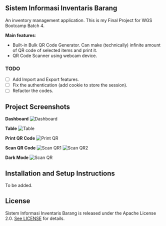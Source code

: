 ## Sistem Informasi Inventaris Barang

An inventory management application. This is my Final Project for WGS Bootcamp Batch 4.

**Main features**:
- Built-in Bulk QR Code Generator. Can make (technically) infinite amount of QR code of selected items and print it.
- QR Code Scanner using webcam device.

### TODO
- [ ] Add Import and Export features.
- [ ] Fix the authentication (add cookie to store the session).
- [ ] Refactor the codes.

## Project Screenshots

**Dashboard**
![Dashboard](https://drive.google.com/uc?id=1yuC7Kiy_AFIaoQAMqnk9y1FYAPszi7DR)

**Table**
![Table](https://drive.google.com/uc?id=18YWFAbevDwTxNy7UhvFXjiv1E0rsy7pR)

**Print QR Code**
![Print QR](https://drive.google.com/uc?id=1I0q6t7GiUn5h0dgjI-2a0MkE_uCmk0GL)

**Scan QR Code**
![Scan QR1](https://drive.google.com/uc?id=11UdorMEwZNs_lH8V_RS0gWUMO4wI7ND_)
![Scan QR2](https://drive.google.com/uc?id=1l_3E9EsYOuefDA6q-orAP_Bd_k8keb_9)

**Dark Mode**
![Scan QR](https://drive.google.com/uc?id=1ZNM_EChIzNhLK7KBfq3L3mvz7qRfYeW4)

## Installation and Setup Instructions

To be added.

## License

Sistem Informasi Inventaris Barang is released under the Apache License 2.0. [See LICENSE](https://github.com/savareyhano/Sistem-Informasi-Inventaris-Barang/blob/main/LICENSE) for details.